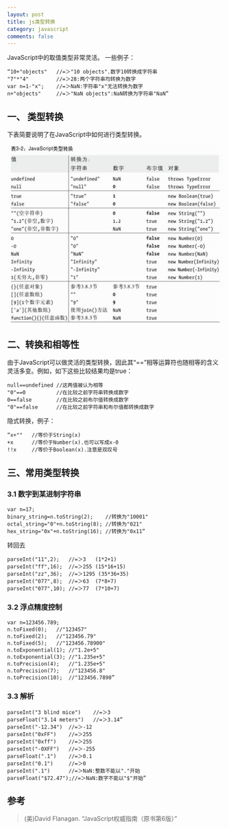 ```yaml
---
layout: post
title: js类型转换
category: javascript
comments: false
--- 
```


JavaScript中的取值类型非常灵活。 一些例子：

    “10+"objects"   //=＞"10 objects".数字10转换成字符串
    "7"*"4"         //=＞28:两个字符串均转换为数字
    var n=1-"x";    //=＞NaN:字符串"x"无法转换为数字
    n+"objects"     //=＞"NaN objects":NaN转换为字符串"NaN”

## 一、 类型转换

下表简要说明了在JavaScript中如何进行类型转换。

![1](/images/201804/js_type_convert.png "js type convert")

## 二、转换和相等性

由于JavaScript可以做灵活的类型转换，因此其“==”相等运算符也随相等的含义灵活多变。例如，如下这些比较结果均是true：

    null==undefined //这两值被认为相等
    "0"==0          //在比较之前字符串转换成数字
    0==false        //在比较之前布尔值转换成数字
    "0"==false      //在比较之前字符串和布尔值都转换成数字      

隐式转换，例子：

    “x+""   //等价于String(x)
    +x      //等价于Number(x).也可以写成x-0
    !!x     //等价于Boolean(x).注意是双叹号

## 三、常用类型转换

### 3.1 数字到某进制字符串

    var n=17;
    binary_string=n.toString(2);    //转换为"10001"
    octal_string="0"+n.toString(8); //转换为"021"
    hex_string="0x"+n.toString(16); //转换为"0x11”

转回去

    parseInt("11",2);   //=＞3   (1*2+1)
    parseInt("ff",16);  //=＞255 (15*16+15)
    parseInt("zz",36);  //=＞1295 (35*36+35)
    parseInt("077",8);  //=＞63  (7*8+7)
    parseInt("077",10); //=＞77  (7*10+7)


### 3.2 浮点精度控制

    var n=123456.789;
    n.toFixed(0);   //"123457"
    n.toFixed(2);   //"123456.79"
    n.toFixed(5);   //"123456.78900"
    n.toExponential(1); //"1.2e+5"
    n.toExponential(3); //"1.235e+5"
    n.toPrecision(4);   //"1.235e+5"
    n.toPrecision(7);   //"123456.8"
    n.toPrecision(10);  //"123456.7890”

### 3.3 解析

    parseInt("3 blind mice")    //=＞3
    parseFloat("3.14 meters")   //=＞3.14”
    parseInt("-12.34")  //=＞-12
    parseInt("0xFF")    //=＞255
    parseInt("0xff")    //=＞255
    parseInt("-0XFF")   //=＞-255
    parseFloat(".1")    //=＞0.1
    parseInt("0.1")     //=＞0
    parseInt(".1")      //=＞NaN:整数不能以"."开始
    parseFloat("$72.47");//=＞NaN:数字不能以"$"开始”


## 参考
>(美)David Flanagan. “JavaScript权威指南（原书第6版）”